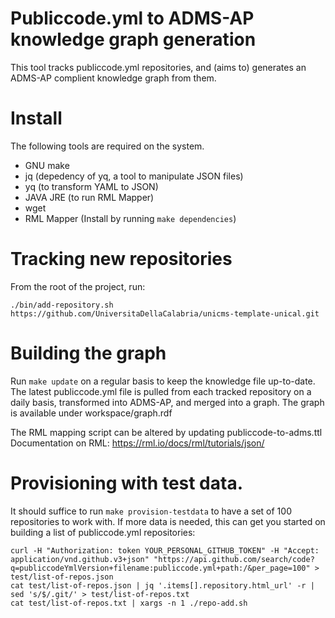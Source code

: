 # Publiccode.yml to ADMS-AP knowledge graph generation
This tool tracks publiccode.yml repositories, and (aims to) generates an ADMS-AP complient knowledge graph from them.

# Install
The following tools are required on the system.

 -  GNU make
 -  jq (depedency of yq, a tool to manipulate JSON files)
 -  yq (to transform YAML to JSON)
 -  JAVA JRE (to run RML Mapper)
 -  wget
 -  RML Mapper (Install by running `make dependencies`)

# Tracking new repositories
From the root of the project, run:
```
./bin/add-repository.sh https://github.com/UniversitaDellaCalabria/unicms-template-unical.git
```

# Building the graph
Run `make update` on a regular basis to keep the knowledge file up-to-date.
The latest publiccode.yml file is pulled from each tracked repository on a daily basis, transformed into ADMS-AP, and merged into a graph.
The graph is available under workspace/graph.rdf

The RML mapping script can be altered by updating publiccode-to-adms.ttl
Documentation on RML: https://rml.io/docs/rml/tutorials/json/

# Provisioning with test data.
It should suffice to run `make provision-testdata` to have a set of 100 repositories to work with.
If more data is needed, this can get you started on building a list of publiccode.yml repositories:
```
curl -H "Authorization: token YOUR_PERSONAL_GITHUB_TOKEN" -H "Accept: application/vnd.github.v3+json" "https://api.github.com/search/code?q=publiccodeYmlVersion+filename:publiccode.yml+path:/&per_page=100" > test/list-of-repos.json
cat test/list-of-repos.json | jq '.items[].repository.html_url' -r | sed 's/$/.git/' > test/list-of-repos.txt
cat test/list-of-repos.txt | xargs -n 1 ./repo-add.sh
```
